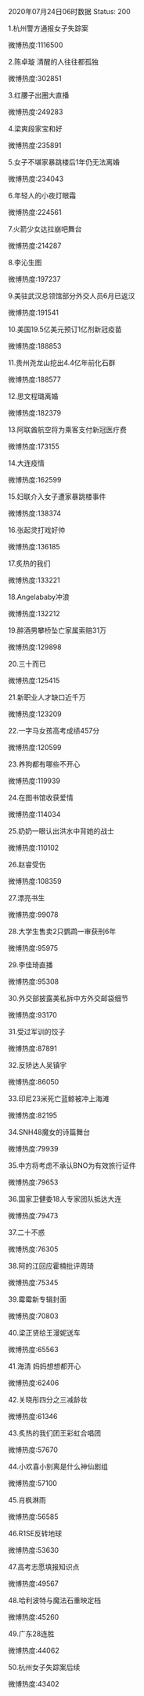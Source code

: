 2020年07月24日06时数据
Status: 200

1.杭州警方通报女子失踪案

微博热度:1116500

2.陈卓璇 清醒的人往往都孤独

微博热度:302851

3.红腰子出圈大直播

微博热度:249283

4.梁爽段家宝和好

微博热度:235891

5.女子不堪家暴跳楼后1年仍无法离婚

微博热度:234043

6.年轻人的小夜灯眼霜

微博热度:224561

7.火箭少女达拉崩吧舞台

微博热度:214287

8.李沁生图

微博热度:197237

9.美驻武汉总领馆部分外交人员6月已返汉

微博热度:191541

10.美国19.5亿美元预订1亿剂新冠疫苗

微博热度:188853

11.贵州尧龙山挖出4.4亿年前化石群

微博热度:188577

12.思文程璐离婚

微博热度:182379

13.阿联酋航空将为乘客支付新冠医疗费

微博热度:173155

14.大连疫情

微博热度:162599

15.妇联介入女子遭家暴跳楼事件

微博热度:138374

16.张起灵打戏好帅

微博热度:136185

17.炙热的我们

微博热度:133221

18.Angelababy冲浪

微博热度:132212

19.醉酒男攀桥坠亡家属索赔31万

微博热度:129898

20.三十而已

微博热度:125415

21.新职业人才缺口近千万

微博热度:123209

22.一字马女孩高考成绩457分

微博热度:120599

23.养狗都有哪些不开心

微博热度:119939

24.在图书馆收获爱情

微博热度:114034

25.奶奶一眼认出洪水中背她的战士

微博热度:110102

26.赵睿受伤

微博热度:108359

27.漂亮书生

微博热度:99078

28.大学生售卖2只鹦鹉一审获刑6年

微博热度:95975

29.李佳琦直播

微博热度:95308

30.外交部披露美私拆中方外交邮袋细节

微博热度:93170

31.受过军训的饺子

微博热度:87891

32.反矫达人吴镇宇

微博热度:86050

33.印尼23米死亡蓝鲸被冲上海滩

微博热度:82195

34.SNH48魔女的诗篇舞台

微博热度:79939

35.中方将考虑不承认BNO为有效旅行证件

微博热度:79653

36.国家卫健委18人专家团队抵达大连

微博热度:79473

37.二十不惑

微博热度:76305

38.阿的江回应霍楠批评周琦

微博热度:75345

39.霉霉新专辑封面

微博热度:70803

40.梁正贤给王漫妮送车

微博热度:65563

41.海清 妈妈想想都开心

微博热度:62406

42.关晓彤四分之三减龄妆

微博热度:61346

43.炙热的我们团王彩虹合唱团

微博热度:57670

44.小欢喜小别离是什么神仙剧组

微博热度:57100

45.肖枫淋雨

微博热度:56585

46.R1SE反转地球

微博热度:53630

47.高考志愿填报知识点

微博热度:49567

48.哈利波特与魔法石重映定档

微博热度:45260

49.广东28连胜

微博热度:44062

50.杭州女子失踪案后续

微博热度:43402

